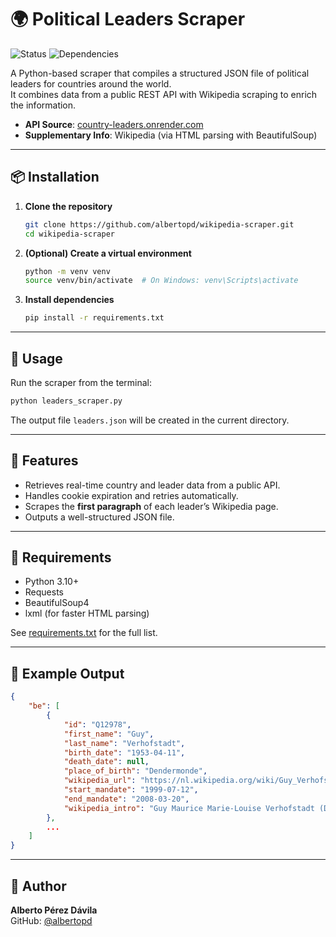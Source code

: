# 🌍 Political Leaders Scraper

![Status](https://img.shields.io/badge/status-active-brightgreen)
![Dependencies](https://img.shields.io/badge/dependencies-requests%2C%20bs4%2C%20lxml-orange)

A Python-based scraper that compiles a structured JSON file of political leaders for countries around the world.  
It combines data from a public REST API with Wikipedia scraping to enrich the information.

- **API Source**: [country-leaders.onrender.com](https://country-leaders.onrender.com/docs)  
- **Supplementary Info**: Wikipedia (via HTML parsing with BeautifulSoup)

---

## 📦 Installation

1. **Clone the repository**  
   ```bash
   git clone https://github.com/albertopd/wikipedia-scraper.git
   cd wikipedia-scraper
   ```

2. **(Optional) Create a virtual environment**
   ```bash
   python -m venv venv
   source venv/bin/activate  # On Windows: venv\Scripts\activate
   ```

3. **Install dependencies**  
   ```bash
   pip install -r requirements.txt
   ```

---

## 🚀 Usage

Run the scraper from the terminal:
```bash
python leaders_scraper.py
```

The output file `leaders.json` will be created in the current directory.

---

## 🧠 Features

- Retrieves real-time country and leader data from a public API.
- Handles cookie expiration and retries automatically.
- Scrapes the **first paragraph** of each leader’s Wikipedia page.
- Outputs a well-structured JSON file.

---

## 📄 Requirements

- Python 3.10+
- Requests
- BeautifulSoup4
- lxml (for faster HTML parsing)

See [requirements.txt](requirements.txt) for the full list.

---

## 📂 Example Output

```json
{
    "be": [
        {
            "id": "Q12978",
            "first_name": "Guy",
            "last_name": "Verhofstadt",
            "birth_date": "1953-04-11",
            "death_date": null,
            "place_of_birth": "Dendermonde",
            "wikipedia_url": "https://nl.wikipedia.org/wiki/Guy_Verhofstadt",
            "start_mandate": "1999-07-12",
            "end_mandate": "2008-03-20",
            "wikipedia_intro": "Guy Maurice Marie-Louise Verhofstadt (Dendermonde, 11 april 1953) is een Belgisch politicus voor de Open Vlaamse Liberalen en Democraten (Open Vld). Hij was premier van Belgi\u00eb van 12 juli 1999 tot 20 maart 2008 in drie regeringen. Hij be\u00ebindigde zijn actieve politieke carri\u00e8re in het Europees Parlement, waar hij van 2009 tot 2019 fractieleider van de Alliantie van Liberalen en Democraten voor Europa (ALDE) was."
        },
        ...
    ]
}
```

---

## 👤 Author

**Alberto Pérez Dávila**  
GitHub: [@albertopd](https://github.com/albertopd)